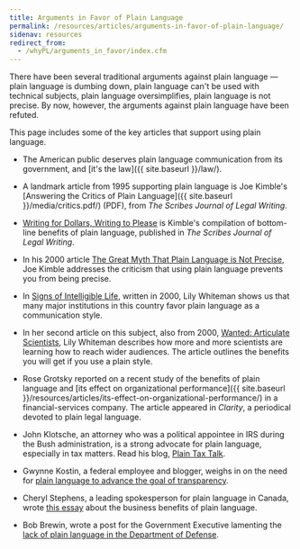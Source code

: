 ```yaml
---
title: Arguments in Favor of Plain Language
permalink: /resources/articles/arguments-in-favor-of-plain-language/
sidenav: resources
redirect_from:
  - /whyPL/arguments_in_favor/index.cfm
---
```


There have been several traditional arguments against plain language — plain language is dumbing down, plain language can't be used with technical subjects, plain language oversimplifies, plain language is not precise. By now, however, the arguments against plain language have been refuted.

This page includes some of the key articles that support using plain language.

- The American public deserves plain language communication from its government, and [it's the law]({{ site.baseurl }}/law/).

- A landmark article from 1995 supporting plain language is Joe Kimble's [Answering the Critics of Plain Language]({{ site.baseurl }}/media/critics.pdf/) (PDF), from _The Scribes Journal of Legal Writing_.

- [Writing for Dollars, Writing to Please](http://www.editorsoftware.com/Downloads/Kimble_Writing_for_Dollars_plain_English.pdf) is Kimble's compilation of bottom-line benefits of plain language, published in _The Scribes Journal of Legal Writing_.

- In his 2000 article [The Great Myth That Plain Language is Not Precise](https://apps.americanbar.org/buslaw/blt/blt7-kimble.html), Joe Kimble addresses the criticism that using plain language prevents you from being precise.

- In [Signs of Intelligible Life](http://www.sciencemag.org/careers/2000/11/signs-intelligible-life), written in 2000, Lily Whiteman shows us that many major institutions in this country favor plain language as a communication style.

- In her second article on this subject, also from 2000, [Wanted: Articulate Scientists](http://www.sciencemag.org/careers/2000/11/wanted-articulate-scientists), Lily Whiteman describes how more and more scientists are learning how to reach wider audiences. The article outlines the benefits you will get if you use a plain style.

- Rose Grotsky reported on a recent study of the benefits of plain language and [its effect on organizational performance]({{ site.baseurl }}/resources/articles/its-effect-on-organizational-performance/) in a financial-services company. The article appeared in _Clarity_, a periodical devoted to plain legal language.

- John Klotsche, an attorney who was a political appointee in IRS during the Bush administration, is a strong advocate for plain language, especially in tax matters. Read his blog, [Plain Tax Talk](http://www.plaintaxtalk.org/).

- Gwynne Kostin, a federal employee and blogger, weighs in on the need for [plain language to advance the goal of transparency](http://www.ondotgov.com/2009/02/transparency-requires-plain-language.html).

- Cheryl Stephens, a leading spokesperson for plain language in Canada, wrote [this essay](https://web.archive.org/web/20100713115200/http://plainlanguagenetwork.org/stephens/bzneeds.html) about the business benefits of plain language.

- Bob Brewin, wrote a post for the Government Executive lamenting the [lack of plain language in the Department of Defense](http://www.nextgov.com/defense/whats-brewin/2009/03/so-a-what/51222/).
